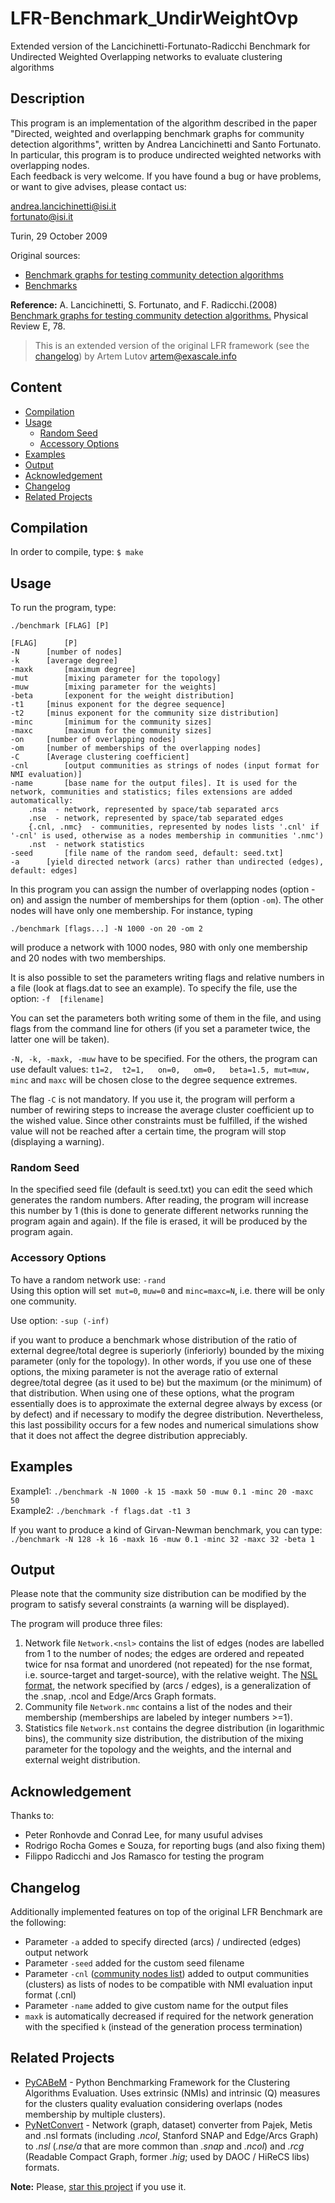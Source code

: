 # LFR-Benchmark_UndirWeightOvp
Extended version of the Lancichinetti-Fortunato-Radicchi Benchmark for Undirected Weighted Overlapping networks to evaluate clustering algorithms

## Description
This program is an implementation of the algorithm described in the paper "Directed, weighted and overlapping benchmark graphs for community detection algorithms", written by Andrea Lancichinetti and Santo Fortunato. In particular, this program is to produce undirected weighted networks with overlapping nodes.  
Each feedback is very welcome. If you have found a bug or have problems, or want to give advises, please contact us:

andrea.lancichinetti@isi.it  
fortunato@isi.it

Turin, 29 October 2009

Original sources:

* [Benchmark graphs for testing community detection algorithms](https://sites.google.com/site/santofortunato/inthepress2)
* [Benchmarks](https://sites.google.com/site/andrealancichinetti/files)

**Reference:** A. Lancichinetti, S. Fortunato, and F. Radicchi.(2008) [Benchmark graphs for testing community detection algorithms.](https://journals.aps.org/pre/abstract/10.1103/PhysRevE.78.046110) Physical Review E, 78.

> This is an extended version of the original LFR framework (see the [changelog](#changelog)) by Artem Lutov <artem@exascale.info>

## Content
- [Compilation](#compilation)
- [Usage](#usage)
  - [Random Seed](#random-seed)
  - [Accessory Options](#accessory-options)
- [Examples](#examples)
- [Output](#output)
- [Acknowledgement](#acknowledgement)
- [Changelog](#changelog)
- [Related Projects](#related-projects)

## Compilation

In order to compile, type: `$ make`

## Usage

To run the program, type:  
```
./benchmark [FLAG] [P]

[FLAG]		[P]
-N		[number of nodes]
-k		[average degree]
-maxk		[maximum degree]
-mut		[mixing parameter for the topology]
-muw		[mixing parameter for the weights]
-beta		[exponent for the weight distribution]
-t1		[minus exponent for the degree sequence]
-t2		[minus exponent for the community size distribution]
-minc		[minimum for the community sizes]
-maxc		[maximum for the community sizes]
-on		[number of overlapping nodes]
-om		[number of memberships of the overlapping nodes]
-C		[Average clustering coefficient]
-cnl		[output communities as strings of nodes (input format for NMI evaluation)]
-name		[base name for the output files]. It is used for the network, communities and statistics; files extensions are added automatically:
	.nsa  - network, represented by space/tab separated arcs
	.nse  - network, represented by space/tab separated edges
	{.cnl, .nmc}  - communities, represented by nodes lists '.cnl' if '-cnl' is used, otherwise as a nodes membership in communities '.nmc')
	.nst  - network statistics
-seed		[file name of the random seed, default: seed.txt]
-a		[yield directed network (arcs) rather than undirected (edges), default: edges]

```

In this program you can assign the number of overlapping nodes (option -on) and assign the number of memberships for them (option `-om`). The other nodes will have only one membership. For instance, typing
```
./benchmark [flags...] -N 1000 -on 20 -om 2
```
will produce a network with 1000 nodes, 980 with only one membership and 20 nodes with two memberships.

It is also possible to set the parameters writing flags and relative numbers in a file (look at flags.dat to see an example). To specify the file, use the option: `-f	[filename]`

You can set the parameters both writing some of them in the file, and using flags from the command line for others (if you set a parameter twice, the latter one will be taken).

`-N, -k, -maxk, -muw` have to be specified. For the others, the program can use default values: `t1=2, 	t2=1, 	on=0,	om=0,	beta=1.5, mut=muw, minc` and `maxc` will be chosen close to the degree sequence extremes.  

The flag `-C` is not mandatory. If you use it, the program will perform a number of rewiring steps to increase the average cluster coefficient up to the wished value.
Since other constraints must be fulfilled, if the wished value will not be reached after a certain time, the program will stop (displaying a warning).

### Random Seed

In the specified seed file (default is seed.txt) you can edit the seed which generates the random numbers. After reading, the program will increase this number by 1 (this is done to generate different networks running the program again and again). If the file is erased, it will be produced by the program again.

### Accessory Options

To have a random network use: `-rand`  
Using this option will set` mut=0`, `muw=0` and `minc=maxc=N`, i.e. there will be only one community.

Use option: `-sup (-inf)`

if you want to produce a benchmark whose distribution of the ratio of external degree/total degree is superiorly (inferiorly) bounded by the mixing parameter (only for the topology). In other words, if you use one of these options, the mixing parameter is not the average ratio of external degree/total degree (as it used to be) but the maximum (or the minimum) of that distribution. When using one of these options, what the program essentially does is to approximate the external degree always by excess (or by defect) and if necessary to modify the degree distribution. Nevertheless, this last possibility occurs for a few nodes and numerical simulations show that it does not affect the degree distribution appreciably.


## Examples
Example1:  `./benchmark -N 1000 -k 15 -maxk 50 -muw 0.1 -minc 20 -maxc 50`  
Example2:  `./benchmark -f flags.dat -t1 3`

If you want to produce a kind of Girvan-Newman benchmark, you can type:  
`./benchmark -N 128 -k 16 -maxk 16 -muw 0.1 -minc 32 -maxc 32 -beta 1`

## Output
Please note that the community size distribution can be modified by the program to satisfy several constraints (a warning will be displayed).

The program will produce three files:

1. Network file `Network.<nsl>` contains the list of edges (nodes are labelled from 1 to the number of nodes; the edges are ordered and repeated twice for nsa format and unordered (not repeated) for the nse format, i.e. source-target and target-source), with the relative weight. The [NSL format](https://github.com/eXascaleInfolab/PyCABeM/blob/master/formats/format.nsl), the network specified by <links> (arcs / edges), is a generalization of the .snap, .ncol and Edge/Arcs Graph formats.
1. Community file `Network.nmc` contains a list of the nodes and their membership (memberships are labeled by integer numbers >=1).
1. Statistics file `Network.nst` contains the degree distribution (in logarithmic bins), the community size distribution, the distribution of the mixing parameter for the topology and the weights, and the internal and external weight distribution.

## Acknowledgement
Thanks to:
- Peter Ronhovde and Conrad Lee, for many usuful advises
- Rodrigo Rocha Gomes e Souza, for reporting bugs (and also fixing them)
- Filippo Radicchi and Jos Ramasco for testing the program

## Changelog
Additionally implemented features on top of the original LFR Benchmark are the following:
- Parameter `-a` added to specify directed (arcs) / undirected (edges) output network
- Parameter `-seed` added for the custom seed filename
- Parameter `-cnl` ([community nodes list](https://github.com/eXascaleInfolab/PyCABeM/blob/master/formats/format.cnl)) added to output communities (clusters) as lists of
nodes to be compatible with NMI evaluation input format (.cnl)
- Parameter `-name` added to give custom name for the output files
- `maxk` is automatically decreased if required for the network generation with the specified `k`
(instead of the generation process termination)

## Related Projects
- [PyCABeM](https://github.com/eXascaleInfolab/PyCABeM) - Python Benchmarking Framework for the Clustering Algorithms Evaluation. Uses extrinsic (NMIs) and intrinsic (Q) measures for the clusters quality evaluation considering overlaps (nodes membership by multiple clusters).
- [PyNetConvert](https://github.com/eXascaleInfolab/PyNetConvert) - Network (graph, dataset) converter from Pajek, Metis and .nsl formats (including *.ncol*, Stanford SNAP and Edge/Arcs Graph) to *.nsl* (*.nse/a* that are more common than *.snap* and *.ncol*) and *.rcg* (Readable Compact Graph, former *.hig*; used by DAOC / HiReCS libs) formats.

**Note:** Please, [star this project](https://github.com/eXascaleInfolab/LFR-Benchmark_UndirWeightOvp) if you use it.
